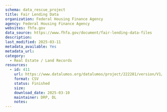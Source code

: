 ```yaml
---
schema: data_rescue_project 
title: Fair Lending Data
organization: Federal Housing Finance Agency
agency: Federal Housing Finance Agency
websites: fhfa.gov
data_source: https://www.fhfa.gov/document/fair-lending-data-files
description: 
last_modified: 2025-03-11
metadata_available: Yes
metadata_url: 
category:
  - Real Estate / Land Records
resources:
  - id: 411
    url: https://www.datalumos.org/datalumos/project/222281/version/V1/view
    format: CSV
    status: Finished
    size: 
    download_date: 2025-03-10
    maintainer: DRP, DL
    notes: 
---
```

